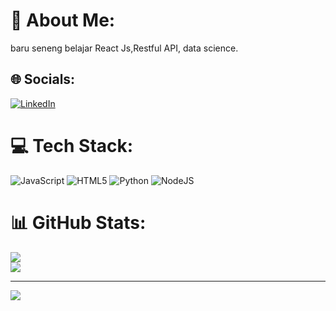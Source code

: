 # 💫 About Me:
baru seneng belajar React Js,Restful API, data science.


## 🌐 Socials:
 [![LinkedIn](https://img.shields.io/badge/LinkedIn-%230077B5.svg?logo=linkedin&logoColor=white)](https://linkedin.com/in/irfan-ramadhani-a60527214) 

# 💻 Tech Stack:
![JavaScript](https://img.shields.io/badge/javascript-%23323330.svg?style=for-the-badge&logo=javascript&logoColor=%23F7DF1E) ![HTML5](https://img.shields.io/badge/html5-%23E34F26.svg?style=for-the-badge&logo=html5&logoColor=white) ![Python](https://img.shields.io/badge/python-3670A0?style=for-the-badge&logo=python&logoColor=ffdd54) ![NodeJS](https://img.shields.io/badge/node.js-6DA55F?style=for-the-badge&logo=node.js&logoColor=white)
# 📊 GitHub Stats:
![](https://github-readme-stats.vercel.app/api?username=irfanramadhan1999&theme=swift&hide_border=false&include_all_commits=false&count_private=false)<br/>
![](https://github-readme-streak-stats.herokuapp.com/?user=irfanramadhan1999&theme=swift&hide_border=false)<br/>


---
[![](https://visitcount.itsvg.in/api?id=irfanramadhan1999&icon=0&color=0)](https://visitcount.itsvg.in)

<!-- Proudly created with GPRM ( https://gprm.itsvg.in ) -->

